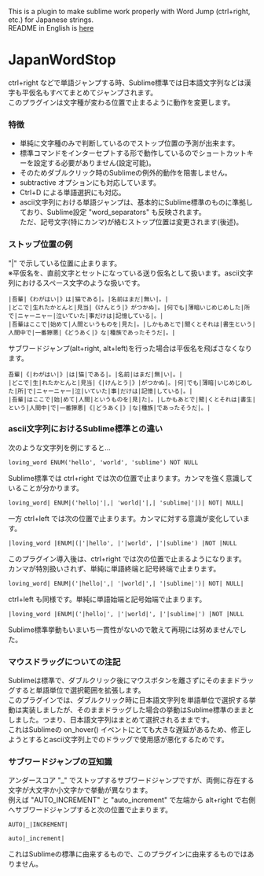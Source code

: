 This is a plugin to make sublime work properly with Word Jump (ctrl+right, etc.) for Japanese strings.<br>
README in English is [here](//github.com/woodmix/JapanWordStop/blob/master/README.en.md)

# JapanWordStop

ctrl+right などで単語ジャンプする時、Sublime標準では日本語文字列などは漢字も平仮名もすべてまとめてジャンプされます。<br>
このプラグインは文字種が変わる位置で止まるように動作を変更します。

### 特徴

- 単純に文字種のみで判断しているのでストップ位置の予測が出来ます。
- 標準コマンドをインターセプトする形で動作しているのでショートカットキーを設定する必要がありません(設定可能)。
- そのためダブルクリック時のSublimeの例外的動作を阻害しません。
- subtractive オプションにも対応しています。
- Ctrl+D による単語選択にも対応。
- ascii文字列における単語ジャンプは、基本的にSublime標準のものに準拠しており、Sublime設定 "word_separators" も反映されます。<br>
ただ、記号文字(特にカンマ)が絡むストップ位置は変更されます(後述)。

### ストップ位置の例

"|" で示している位置に止まります。<br>
※平仮名を、直前文字とセットになっている送り仮名として扱います。ascii文字列におけるスペース文字のような扱いです。
```
|吾輩|《わがはい|》は|猫である|。|名前はまだ|無い|。|
|どこで|生れたかとんと|見当|《けんとう|》がつかぬ|。|何でも|薄暗いじめじめした|所で|ニャーニャー|泣いていた|事だけは|記憶している|。|
|吾輩はここで|始めて|人間というものを|見た|。|しかもあとで|聞くとそれは|書生という|人間中で|一番獰悪|《どうあく|》な|種族であったそうだ|。|
```

サブワードジャンプ(alt+right, alt+left)を行った場合は平仮名を飛ばさなくなります。
```
吾輩|《|わがはい|》|は|猫|である|。|名前|はまだ|無|い|。|
|どこで|生|れたかとんと|見当|《|けんとう|》|がつかぬ|。|何|でも|薄暗|いじめじめした|所|で|ニャーニャー|泣|いていた|事|だけは|記憶|している|。|
|吾輩|はここで|始|めて|人間|というものを|見|た|。|しかもあとで|聞|くとそれは|書生|という|人間中|で|一番獰悪|《|どうあく|》|な|種族|であったそうだ|。|
```

### ascii文字列におけるSublime標準との違い

次のような文字列を例にすると...
```
loving_word ENUM('hello', 'world', 'sublime') NOT NULL
```

Sublime標準では ctrl+right では次の位置で止まります。カンマを強く意識していることが分かります。
```
loving_word| ENUM|('hello|'|,| 'world|'|,| 'sublime|'|)| NOT| NULL|
```
一方 ctrl+left では次の位置で止まります。カンマに対する意識が変化しています。
```
|loving_word |ENUM|(|'|hello', |'|world', |'|sublime') |NOT |NULL
```

このプラグイン導入後は、ctrl+right では次の位置で止まるようになります。<br>
カンマが特別扱いされず、単純に単語終端と記号終端で止まります。
```
loving_word| ENUM|('|hello|',| '|world|',| '|sublime|')| NOT| NULL|
```
ctrl+left も同様です。単純に単語始端と記号始端で止まります。
```
|loving_word |ENUM|('|hello|', |'|world|', |'|sublime|') |NOT |NULL
```

Sublime標準挙動もいまいち一貫性がないので敢えて再現には努めませんでした。

### マウスドラッグについての注記

Sublimeは標準で、ダブルクリック後にマウスボタンを離さずにそのままドラッグすると単語単位で選択範囲を拡張します。<br>
このプラグインでは、ダブルクリック時に日本語文字列を単語単位で選択する挙動は実装しましたが、そのままドラッグした場合の挙動はSublime標準のままとしました。つまり、日本語文字列はまとめて選択されるままです。<br>
これはSublimeの on_hover() イベントにとても大きな遅延があるため、修正しようとするとascii文字列上でのドラッグで使用感が悪化するためです。

### サブワードジャンプの豆知識

アンダースコア "_" でストップするサブワードジャンプですが、両側に存在する文字が大文字か小文字かで挙動が異なります。<br>
例えば "AUTO_INCREMENT" と "auto_increment" で左端から alt+right で右側へサブワードジャンプすると次の位置で止まります。
```
AUTO|_|INCREMENT|
```
```
auto|_increment|
```
これはSublimeの標準に由来するもので、このプラグインに由来するものではありません。
